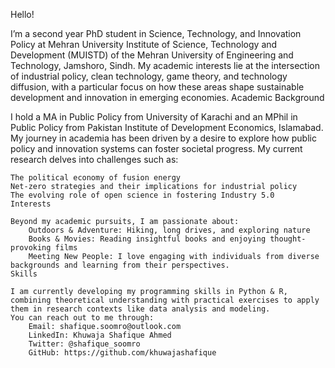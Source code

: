 Hello!

I’m a second year PhD student in Science, Technology, and Innovation Policy at Mehran University Institute of Science, Technology and Development (MUISTD) of the Mehran University of Engineering and Technology, Jamshoro, Sindh. My academic interests lie at the intersection of industrial policy, clean technology, game theory, and technology diffusion, with a particular focus on how these areas shape sustainable development and innovation in emerging economies.
Academic Background

I hold a MA in Public Policy from University of Karachi and an MPhil in Public Policy from Pakistan Institute of Development Economics, Islamabad. My journey in academia has been driven by a desire to explore how public policy and innovation systems can foster societal progress. My current research delves into challenges such as:

    The political economy of fusion energy
    Net-zero strategies and their implications for industrial policy
    The evolving role of open science in fostering Industry 5.0
    Interests

    Beyond my academic pursuits, I am passionate about:
        Outdoors & Adventure: Hiking, long drives, and exploring nature
        Books & Movies: Reading insightful books and enjoying thought-provoking films
        Meeting New People: I love engaging with individuals from diverse backgrounds and learning from their perspectives.
    Skills

    I am currently developing my programming skills in Python & R, combining theoretical understanding with practical exercises to apply them in research contexts like data analysis and modeling.
    You can reach out to me through:
        Email: shafique.soomro@outlook.com
        LinkedIn: Khuwaja Shafique Ahmed
        Twitter: @shafique_soomro
        GitHub: https://github.com/khuwajashafique
